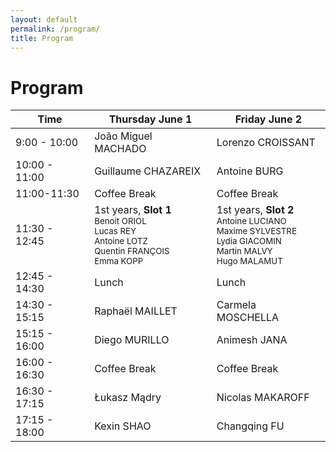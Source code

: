 ```yaml
---
layout: default
permalink: /program/
title: Program
---
```


<!-- # TBD -->

# Program

<table class="table table-striped">
    <thead>
    <tr>
        <th scope="col">Time</th>
        <th scope="col">Thursday June 1</th>
        <th scope="col">Friday June 2</th>
    </tr>
    </thead>
    <tbody>
    <tr>
        <td>9:00 - 10:00</td>
        <td>João Miguel MACHADO</td>
        <td>Lorenzo CROISSANT</td>
    </tr>
    <tr>
        <td>10:00 - 11:00</td>
        <td>Guillaume CHAZAREIX</td>
        <td>Antoine BURG</td>
    </tr>
    <tr>
        <td>11:00-11:30</td>
        <td>Coffee Break</td>
        <td>Coffee Break</td>
    </tr>
    <tr>
        <td>11:30 - 12:45</td>
        <td>1st years, <strong>Slot 1</strong>
        <br/><small>Benoit ORIOL</small>
        <br/><small>Lucas REY</small>
        <br/><small>Antoine LOTZ</small>
        <br/><small>Quentin FRANÇOIS</small>
        <br/><small>Emma KOPP</small>
        </td>
        <td>1st years, <strong>Slot 2</strong>
        <br/><small>Antoine LUCIANO</small>
        <br/><small>Maxime SYLVESTRE</small>
        <br/><small>Lydia GIACOMIN</small>
        <br/><small>Martin MALVY</small>
        <br/><small>Hugo MALAMUT</small>
        </td>
    </tr>
    <tr>
        <td>12:45 - 14:30</td>
        <td>Lunch</td>
        <td>Lunch</td>
    </tr>
    <tr>
        <td>14:30 - 15:15</td>
        <td>Raphaël MAILLET</td>
        <td>Carmela MOSCHELLA</td>
    </tr>
    <tr>
        <td>15:15 - 16:00</td>
        <td>Diego MURILLO</td>
        <td>Animesh JANA</td>
    </tr>
    <tr>
        <td>16:00 - 16:30</td>
        <td>Coffee Break</td>
        <td>Coffee Break</td>
    </tr>
    <tr>
        <td>16:30 - 17:15</td>
        <td>Łukasz Mądry</td>
        <td>Nicolas MAKAROFF</td>
    </tr>
    <tr>
        <td>17:15 - 18:00</td>
        <td>Kexin SHAO</td>
        <td>Changqing FU</td>
    </tr>
    </tbody>
</table>
